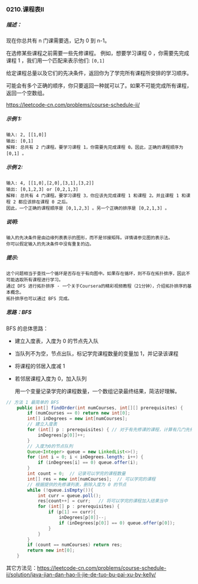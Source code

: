 ### 0210.课程表Ⅱ

##### 描述：

现在你总共有 n 门课需要选，记为 0 到 n-1。

在选修某些课程之前需要一些先修课程。 例如，想要学习课程 0 ，你需要先完成课程 1 ，我们用一个匹配来表示他们: `[0,1]`

给定课程总量以及它们的先决条件，返回你为了学完所有课程所安排的学习顺序。

可能会有多个正确的顺序，你只要返回一种就可以了。如果不可能完成所有课程，返回一个空数组。

https://leetcode-cn.com/problems/course-schedule-ii/

##### 示例 1:

```
输入: 2, [[1,0]] 
输出: [0,1]
解释: 总共有 2 门课程。要学习课程 1，你需要先完成课程 0。因此，正确的课程顺序为 [0,1] 。
```

##### 示例 2:

```
输入: 4, [[1,0],[2,0],[3,1],[3,2]]
输出: [0,1,2,3] or [0,2,1,3]
解释: 总共有 4 门课程。要学习课程 3，你应该先完成课程 1 和课程 2。并且课程 1 和课程 2 都应该排在课程 0 之后。
因此，一个正确的课程顺序是 [0,1,2,3] 。另一个正确的排序是 [0,2,1,3] 。
```

##### 说明:

```
输入的先决条件是由边缘列表表示的图形，而不是邻接矩阵。详情请参见图的表示法。
你可以假定输入的先决条件中没有重复的边。
```

##### 提示:

```
这个问题相当于查找一个循环是否存在于有向图中。如果存在循环，则不存在拓扑排序，因此不可能选取所有课程进行学习。
通过 DFS 进行拓扑排序 - 一个关于Coursera的精彩视频教程（21分钟），介绍拓扑排序的基本概念。
拓扑排序也可以通过 BFS 完成。
```



##### 思路：BFS

BFS 的总体思路：

* 建立入度表，入度为 0 的节点先入队

* 当队列不为空，节点出队，标记学完课程数量的变量加 1，并记录该课程

* 将课程的邻居入度减 1

* 若邻居课程入度为 0，加入队列

    用一个变量记录学完的课程数量，一个数组记录最终结果，简洁好理解。

```java
// 方法 1 最简单的 BFS
    public int[] findOrder(int numCourses, int[][] prerequisites) {
        if (numCourses == 0) return new int[0];
        int[] inDegrees = new int[numCourses];
        // 建立入度表
        for (int[] p : prerequisites) { // 对于有先修课的课程，计算有几门先修课
            inDegrees[p[0]]++;
        }
        // 入度为0的节点队列
        Queue<Integer> queue = new LinkedList<>();
        for (int i = 0; i < inDegrees.length; i++) {
            if (inDegrees[i] == 0) queue.offer(i);
        }
        int count = 0;  // 记录可以学完的课程数量
        int[] res = new int[numCourses];  // 可以学完的课程
        // 根据提供的先修课列表，删除入度为 0 的节点
        while (!queue.isEmpty()){
            int curr = queue.poll();
            res[count++] = curr;   // 将可以学完的课程加入结果当中
            for (int[] p : prerequisites) {
                if (p[1] == curr){
                    inDegrees[p[0]]--;
                    if (inDegrees[p[0]] == 0) queue.offer(p[0]);
                }
            }
        }
        if (count == numCourses) return res;
        return new int[0];
    }
```



其它方法见：https://leetcode-cn.com/problems/course-schedule-ii/solution/java-jian-dan-hao-li-jie-de-tuo-bu-pai-xu-by-kelly/